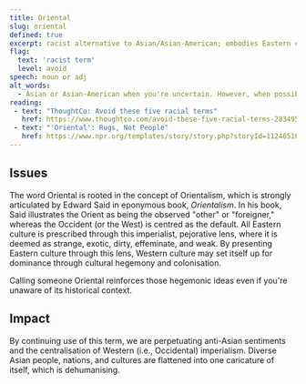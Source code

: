 ```yaml
---
title: Oriental
slug: oriental
defined: true
excerpt: racist alternative to Asian/Asian-American; embodies Eastern culture as "strange, exotic, dirty, effeminate, weak" as explained in Edward Said's book Orientalism
flag:
  text: 'racist term'
  level: avoid
speech: noun or adj
alt_words:
  - Asian or Asian-American when you're uncertain. However, when possible, be as specific as possible. If you know or can ask someone's ethnicity, it's better to be specific such as Korean-Canadian or Vietnamese-American.
reading:
 - text: "ThoughtCo: Avoid these five racial terms"
   href: https://www.thoughtco.com/avoid-these-five-racial-terms-2834959
 - text: "'Oriental': Rugs, Not People"
   href: https://www.npr.org/templates/story/story.php?storyId=112465167?storyId=112465167
---
```


## Issues

The word Oriental is rooted in the concept of Orientalism, which is strongly articulated by Edward Said in eponymous book, _Orientalism_. In his book, Said illustrates the Orient as being the observed "other" or "foreigner," whereas the Occident (or the West) is centred as the default. All Eastern culture is prescribed through this imperialist, pejorative lens, where it is deemed as strange, exotic, dirty, effeminate, and weak. By presenting Eastern culture through this lens, Western culture may set itself up for dominance through cultural hegemony and colonisation.

Calling someone Oriental reinforces those hegemonic ideas even if you're unaware of its historical context.

## Impact

By continuing use of this term, we are perpetuating anti-Asian sentiments and the centralisation of Western (i.e., Occidental) imperialism. Diverse Asian people, nations, and cultures are flattened into one caricature of itself, which is dehumanising.
